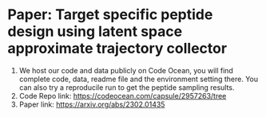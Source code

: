 # Paper: Target specific peptide design using latent space approximate trajectory collector

1. We host our code and data publicly on Code Ocean, you will find complete code, data, readme file and the environment setting there. You can also try a reproducile run to get the peptide sampling results. 
2. Code Repo link: https://codeocean.com/capsule/2957263/tree
3. Paper link: https://arxiv.org/abs/2302.01435
